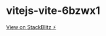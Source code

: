 # vitejs-vite-6bzwx1

[View on StackBlitz ⚡️](https://stackblitz.com/edit/oliver19xx-tic-tac-toe-svelte-ts)